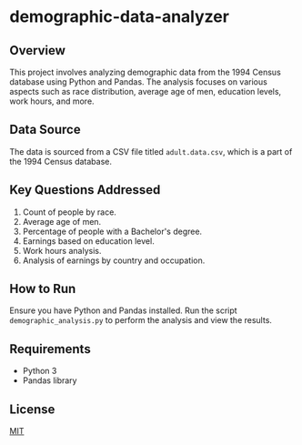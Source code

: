 # demographic-data-analyzer

## Overview
This project involves analyzing demographic data from the 1994 Census database using Python and Pandas. The analysis focuses on various aspects such as race distribution, average age of men, education levels, work hours, and more.

## Data Source
The data is sourced from a CSV file titled `adult.data.csv`, which is a part of the 1994 Census database.

## Key Questions Addressed
1. Count of people by race.
2. Average age of men.
3. Percentage of people with a Bachelor's degree.
4. Earnings based on education level.
5. Work hours analysis.
6. Analysis of earnings by country and occupation.

## How to Run
Ensure you have Python and Pandas installed. Run the script `demographic_analysis.py` to perform the analysis and view the results.

## Requirements
- Python 3
- Pandas library

## License
[MIT](LICENSE)
